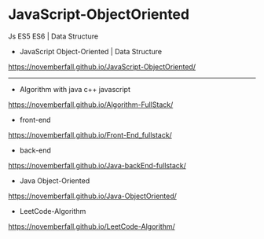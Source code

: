 # JavaScript-ObjectOriented
Js ES5 ES6 | Data Structure

- JavaScript Object-Oriented | Data Structure

https://novemberfall.github.io/JavaScript-ObjectOriented/

---


- Algorithm with java c++ javascript

https://novemberfall.github.io/Algorithm-FullStack/


- front-end
  
https://novemberfall.github.io/Front-End_fullstack/


- back-end
  
https://novemberfall.github.io/Java-backEnd-fullstack/


- Java Object-Oriented

https://novemberfall.github.io/Java-ObjectOriented/


- LeetCode-Algorithm

https://novemberfall.github.io/LeetCode-Algorithm/